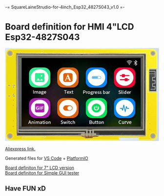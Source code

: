 -= SquareLaineStrudio-for-4inch_Esp32_4827S043_v1.0 =-

# Board definition for HMI 4"LCD Esp32-4827S043

![alt text](4inch_Esp32_4827S043.png)

[Aliexpress link.](https://pl.aliexpress.com/item/1005006625303218.html)

Generated files for [VS Code](https://code.visualstudio.com/) + [PlatformIO](https://platformio.org/)

[Board definiton for 7" LCD version](https://github.com/dkm1978/SquareLineStudio-for-7inch_Esp32_8048S070C_v1.0)<br />
[Board definiton for Simple GUI tester](https://github.com/dkm1978/SquareLinieStudio-simple-GUI-tester-for-x86)<br />

## Have FUN xD
